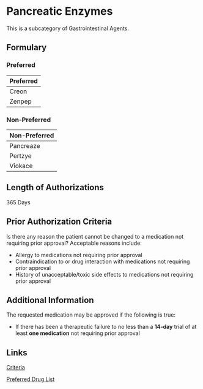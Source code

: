 # Pancreatic Enzymes

This is a subcategory of Gastrointestinal Agents.

## Formulary

### Preferred

| Preferred |
| :-------- |
| Creon     |
| Zenpep    |

### Non-Preferred

| Non-Preferred |
| :------------ |
| Pancreaze     |
| Pertzye       |
| Viokace       |

## Length of Authorizations

365 Days

## Prior Authorization Criteria

Is there any reason the patient cannot be changed to a medication not requiring prior approval? Acceptable reasons include:

-   Allergy to medications not requiring prior approval
-   Contraindication to or drug interaction with medications not requiring prior approval
-   History of unacceptable/toxic side effects to medications not requiring prior approval

## Additional Information

The requested medication may be approved if the following is true:

-   If there has been a therapeutic failure to no less than a **14-day** trial of at least **one medication** not requiring prior approval

## Links

[Criteria](https://pharmacy.medicaid.ohio.gov/sites/default/files/20221001_UPDL_Criteria_APPROVED.pdf#page=64)

[Preferred Drug List](https://pharmacy.medicaid.ohio.gov/sites/default/files/20221001_UPDL_APPROVED_.pdf#page=23)
